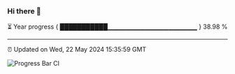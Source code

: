 ### Hi there 👋

⏳ Year progress { ███████████▁▁▁▁▁▁▁▁▁▁▁▁▁▁▁▁▁▁▁ } 38.98 %

---

⏰ Updated on Wed, 22 May 2024 15:35:59 GMT

![Progress Bar CI](https://github.com/IshwaranRudhara/GIT-ACTION/workflows/Progress%20Bar%20CI/badge.svg)

